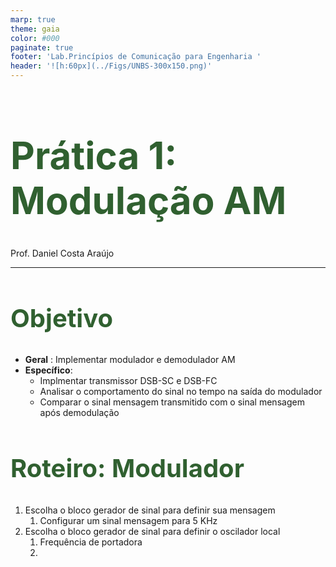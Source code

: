 ```yaml
---
marp: true
theme: gaia
color: #000
paginate: true
footer: 'Lab.Princípios de Comunicação para Engenharia '
header: '![h:60px](../Figs/UNBS-300x150.png)'
---
```


<style>
    section {
          width: 1280px;
          font-size: 30px;
          padding: 40px;
          background-color: #ffffff;
    }
    section::after {
        content: 'Page ' attr(data-marpit-pagination) ' / ' attr(data-marpit-pagination-total);
        color: #000080
    }

    h1 {
       font-size: 60px ;
       color: #306030
    }

    h2 {
       font-size: 40px ;
       color: #306030
    }

    header {
        left: 29cm;
        height: 2cm;
    }

    header {
        top: 5px;
        color: #000080
    }

    footer {
     bottom: 10px;
    }

    </style>
<!-- _class: lead -->


# Prática 1: Modulação AM
Prof. Daniel Costa Araújo

---

## Objetivo

* **Geral** : Implementar modulador e demodulador AM
* **Específico**:
  * Implmentar transmissor DSB-SC e DSB-FC
  * Analisar o comportamento do sinal no tempo na saída do modulador
  * Comparar o sinal mensagem transmitido com o sinal mensagem após demodulação


## Roteiro: Modulador 

1. Escolha o bloco gerador de sinal para definir sua mensagem
   1. Configurar um sinal mensagem para 5 KHz
2. Escolha o bloco gerador de sinal para definir o oscilador local
   1. Frequência de portadora
   2. 

